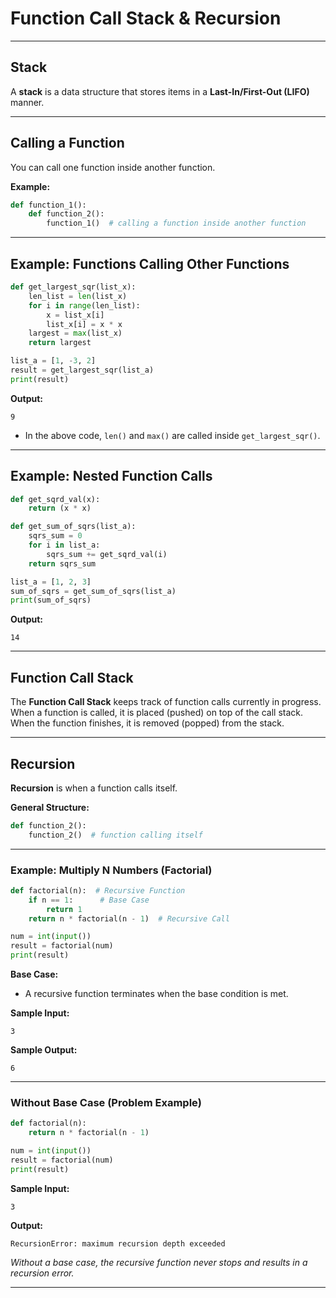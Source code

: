 # Function Call Stack & Recursion

---

## Stack

A **stack** is a data structure that stores items in a **Last-In/First-Out (LIFO)** manner.

---

## Calling a Function

You can call one function inside another function.

**Example:**

```python
def function_1():
    def function_2():
        function_1()  # calling a function inside another function
```

---

## Example: Functions Calling Other Functions

```python
def get_largest_sqr(list_x):  
    len_list = len(list_x)
    for i in range(len_list):
        x = list_x[i]
        list_x[i] = x * x
    largest = max(list_x)
    return largest

list_a = [1, -3, 2]
result = get_largest_sqr(list_a)
print(result)
```

**Output:**
```
9
```
- In the above code, `len()` and `max()` are called inside `get_largest_sqr()`.

---

## Example: Nested Function Calls

```python
def get_sqrd_val(x): 
    return (x * x)

def get_sum_of_sqrs(list_a): 
    sqrs_sum = 0
    for i in list_a:
        sqrs_sum += get_sqrd_val(i)
    return sqrs_sum

list_a = [1, 2, 3]
sum_of_sqrs = get_sum_of_sqrs(list_a)
print(sum_of_sqrs)
```

**Output:**
```
14
```

---

## Function Call Stack

The **Function Call Stack** keeps track of function calls currently in progress. When a function is called, it is placed (pushed) on top of the call stack. When the function finishes, it is removed (popped) from the stack.

---

## Recursion

**Recursion** is when a function calls itself.

**General Structure:**
```python
def function_2():
    function_2()  # function calling itself
```

---

### Example: Multiply N Numbers (Factorial)

```python
def factorial(n):  # Recursive Function
    if n == 1:      # Base Case
        return 1
    return n * factorial(n - 1)  # Recursive Call

num = int(input())
result = factorial(num)
print(result)
```

**Base Case:**
- A recursive function terminates when the base condition is met.

**Sample Input:**
```
3
```
**Sample Output:**
```
6
```

---

### Without Base Case (Problem Example)

```python
def factorial(n):
    return n * factorial(n - 1)

num = int(input())
result = factorial(num)
print(result)
```

**Sample Input:**
```
3
```
**Output:**
```
RecursionError: maximum recursion depth exceeded
```

*Without a base case, the recursive function never stops and results in a recursion error.*

---
